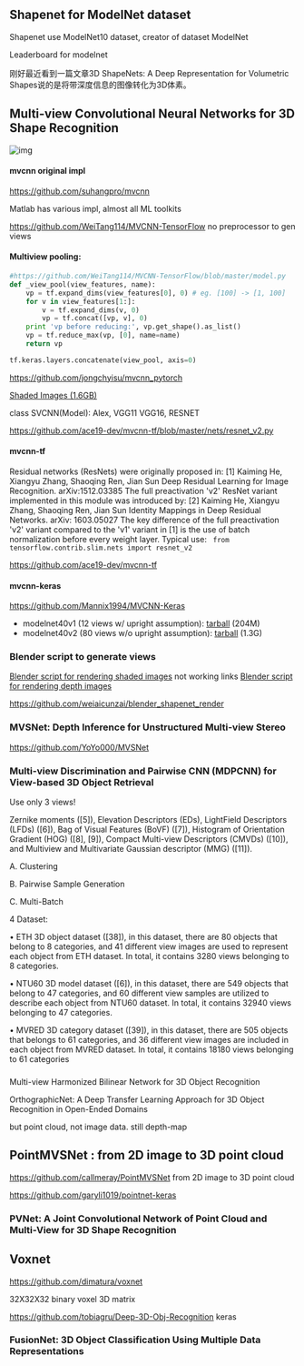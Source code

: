 ## Shapenet for ModelNet dataset

Shapenet use ModelNet10 dataset, creator of dataset ModelNet

Leaderboard for modelnet 

刚好最近看到一篇文章3D ShapeNets: A Deep Representation for Volumetric Shapes说的是将带深度信息的图像转化为3D体素。



## **Multi-view Convolutional Neural Networks for 3D Shape Recognition**

![img](http://vis-www.cs.umass.edu/mvcnn/images/mvcnn.png)



#### mvcnn  original impl

https://github.com/suhangpro/mvcnn

Matlab has various impl,  almost all ML toolkits

https://github.com/WeiTang114/MVCNN-TensorFlow  no preprocessor to gen views



#### Multiview pooling: 

```py
#https://github.com/WeiTang114/MVCNN-TensorFlow/blob/master/model.py
def _view_pool(view_features, name):
    vp = tf.expand_dims(view_features[0], 0) # eg. [100] -> [1, 100]
    for v in view_features[1:]:
        v = tf.expand_dims(v, 0)
        vp = tf.concat([vp, v], 0)
    print 'vp before reducing:', vp.get_shape().as_list()
    vp = tf.reduce_max(vp, [0], name=name)
    return vp 
```



```py
tf.keras.layers.concatenate(view_pool, axis=0)


```



https://github.com/jongchyisu/mvcnn_pytorch

[Shaded Images (1.6GB)](http://supermoe.cs.umass.edu/shape_recog/shaded_images.tar.gz)

class SVCNN(Model): Alex, VGG11 VGG16, RESNET

https://github.com/ace19-dev/mvcnn-tf/blob/master/nets/resnet_v2.py

#### mvcnn-tf

Residual networks (ResNets) were originally proposed in:
[1] Kaiming He, Xiangyu Zhang, Shaoqing Ren, Jian Sun
    Deep Residual Learning for Image Recognition. arXiv:1512.03385
The full preactivation 'v2' ResNet variant implemented in this module was
introduced by:
[2] Kaiming He, Xiangyu Zhang, Shaoqing Ren, Jian Sun
    Identity Mappings in Deep Residual Networks. arXiv: 1603.05027
The key difference of the full preactivation 'v2' variant compared to the
'v1' variant in [1] is the use of batch normalization before every weight layer.
Typical use:    ` from tensorflow.contrib.slim.nets import resnet_v2`

https://github.com/ace19-dev/mvcnn-tf



#### mvcnn-keras

https://github.com/Mannix1994/MVCNN-Keras

- modelnet40v1 (12 views w/ upright assumption): [tarball](http://maxwell.cs.umass.edu/mvcnn-data/modelnet40v1.tar) (204M)
- modelnet40v2 (80 views w/o upright assumption): [tarball](http://maxwell.cs.umass.edu/mvcnn-data/modelnet40v2.tar) (1.3G)

### Blender script to generate views

[Blender script for rendering shaded images](http://people.cs.umass.edu/~jcsu/papers/shape_recog/render_shaded_black_bg.blend)  not working links
[Blender script for rendering depth images](http://people.cs.umass.edu/~jcsu/papers/shape_recog/render_depth.blend)

https://github.com/weiaicunzai/blender_shapenet_render





### MVSNet: Depth Inference for Unstructured Multi-view Stereo

https://github.com/YoYo000/MVSNet



### Multi-view Discrimination and Pairwise CNN (MDPCNN)  for View-based 3D Object Retrieval  

Use only 3 views!

Zernike moments ([5]), Elevation Descriptors (EDs), LightField Descriptors (LFDs) ([6]), Bag of Visual Features (BoVF) ([7]), Histogram of Orientation Gradient (HOG) ([8], [9]), Compact Multi-view Descriptors (CMVDs) ([10]), and Multiview and Multivariate Gaussian descriptor (MMG) ([11]).

A. Clustering

B. Pairwise Sample Generation

C. Multi-Batch



4 Dataset: 

• ETH 3D object dataset ([38]), in this dataset, there are 80 objects that belong to 8 categories, and 41 different view images are used to represent each object from ETH dataset. In total, it contains 3280 views belonging to 8 categories. 

• NTU60 3D model dataset ([6]), in this dataset, there are 549 objects that belong to 47 categories, and 60 different view samples are utilized to describe each object from NTU60 dataset. In total, it contains 32940 views belonging to 47 categories. 

• MVRED 3D category dataset ([39]), in this dataset, there are 505 objects that belongs to 61 categories, and 36 different view images are included in each object from MVRED dataset. In total, it contains 18180 views belonging to 61 categories

### 

Multi-view Harmonized Bilinear Network for 3D Object Recognition



OrthographicNet: A Deep Transfer Learning Approach for 3D Object Recognition in Open-Ended Domains

but point cloud, not image data. still depth-map

## PointMVSNet :  from 2D image to 3D point cloud

https://github.com/callmeray/PointMVSNet   from 2D image to 3D point cloud

https://github.com/garyli1019/pointnet-keras

### PVNet: A Joint Convolutional Network of Point Cloud and Multi-View for 3D Shape Recognition



## Voxnet

https://github.com/dimatura/voxnet    

32X32X32 binary voxel 3D matrix

https://github.com/tobiagru/Deep-3D-Obj-Recognition              keras 

### FusionNet: 3D Object Classification Using Multiple Data Representations



